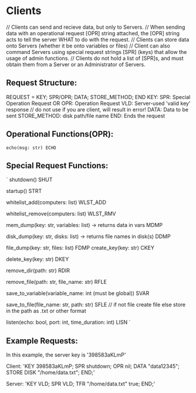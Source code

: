 # Clients

// Clients can send and recieve data, but only to Servers.
// When sending data with an operational request [OPR] string attached, the [OPR] string acts to tell the server WHAT to do with the request.
// Clients can store data onto Servers (whether it be onto variables or files)
// Client can also command Servers using special request strings [SPR] (keys) that allow the usage of admin functions.
// Clients do not hold a list of [SPR]s, and must obtain them from a Server or an Administrator of Servers. 


## Request Structure:

REQUEST = KEY; SPR/OPR; DATA; STORE_METHOD; END
KEY: 
SPR: Special Operation Request OR OPR: Operation Request
VLD: Server-used 'valid key' response // do not use if you are client, will result in error!
DATA: Data to be sent
STORE_METHOD: disk path/file name
END: Ends the request
## Operational Functions(OPR): 

`
echo(msg: str) ECHO
`

## Special Request Functions:
`
shutdown() SHUT

startup() STRT

whitelist_add(computers: list) WLST_ADD

whitelist_remove(computers: list) WLST_RMV

mem_dump(key: str, variables: list) -> returns data in vars MDMP

disk_dump(key: str, disks: list) -> returns file names in disk(s) DDMP

file_dump(key: str, files: list) FDMP
create_key(key: str) CKEY

delete_key(key:  str) DKEY

remove_dir(path: str) RDIR

remove_file(path: str, file_name: str) RFLE

save_to_variable(variable_name: int (must be global)) SVAR

save_to_file(file_name: str, path: str) SFLE // if not file create file else store in the path as .txt or other format


listen(echo: bool, port: int, time_duration: int) LISN
`

## Example Requests:
In this example, the server key is '398583aKLmP'


Client: 'KEY 398583aKLmP; SPR shutdown; OPR nil;  DATA "data12345"; STORE DISK "/home/data.txt"; END;'

Server: 'KEY VLD; SPR VLD; TFR "/home/data.txt" true; END;'

